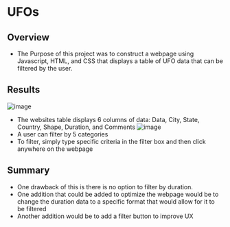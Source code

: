 # UFOs

## Overview
 - The Purpose of this project was to construct a webpage using Javascript, HTML, and CSS that displays a table of UFO data that can be filtered by the user.
## Results
![image](https://user-images.githubusercontent.com/111463407/210450998-18d1ec92-c453-46ec-8613-a53becdc0f80.png)
- The websites table displays 6 columns of data: Data, City, State, Country, Shape, Duration, and Comments
![image](https://user-images.githubusercontent.com/111463407/210451380-1cff1458-3735-4244-af67-f74c15b2e058.png)
- A user can filter by 5 categories
- To filter, simply type specific criteria in the filter box and then click anywhere on the webpage
## Summary
- One drawback of this is there is no option to filter by duration. 
- One addition that could be added to optimize the webpage would be to change the duration data to a specific format that would allow for it to be filtered
- Another addition would be to add a filter button to improve UX
